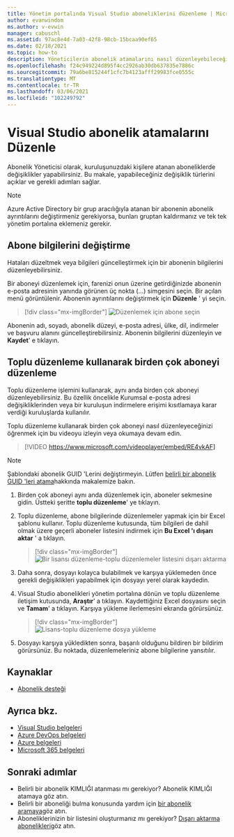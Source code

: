 ```yaml
---
title: Yönetim portalında Visual Studio aboneliklerini düzenleme | Microsoft Docs
author: evanwindom
ms.author: v-evwin
manager: cabuschl
ms.assetid: 97ac8e4d-7a03-42f8-98cb-15bcaa90ef65
ms.date: 02/18/2021
ms.topic: how-to
description: Yöneticilerin abonelik atamalarını nasıl düzenleyebileceğinizi öğrenin.
ms.openlocfilehash: f24c949224d895f4cc2926ab30db637835e7886c
ms.sourcegitcommit: 79a6be815244f1cfc7b4123afff29983fce0555c
ms.translationtype: MT
ms.contentlocale: tr-TR
ms.lasthandoff: 03/06/2021
ms.locfileid: "102249792"
---
```

# <a name="edit-visual-studio-subscription-assignments"></a>Visual Studio abonelik atamalarını Düzenle
Abonelik Yöneticisi olarak, kuruluşunuzdaki kişilere atanan aboneliklerde değişiklikler yapabilirsiniz.  Bu makale, yapabileceğiniz değişiklik türlerini açıklar ve gerekli adımları sağlar.

   > [!NOTE]
   > Azure Active Directory bir grup aracılığıyla atanan bir abonenin abonelik ayrıntılarını değiştirmeniz gerekiyorsa, bunları gruptan kaldırmanız ve tek tek yönetim portalına eklemeniz gerekir.  

## <a name="change-subscriber-information"></a>Abone bilgilerini değiştirme
Hataları düzeltmek veya bilgileri güncelleştirmek için bir abonenin bilgilerini düzenleyebilirsiniz.

Bir aboneyi düzenlemek için, farenizi onun üzerine getirdiğinizde abonenin e-posta adresinin yanında görünen üç nokta (...) simgesini seçin. Bir açılan menü görüntülenir.  Abonenin ayrıntılarını değiştirmek için **Düzenle** ' yi seçin. 
> [!div class="mx-imgBorder"]
> ![Düzenlemek için abone seçin](_img/edit-license/select-subscriber.png "Üç noktaya tıklayın ve Düzenle ' yi seçin.")

Abonenin adı, soyadı, abonelik düzeyi, e-posta adresi, ülke, dil, indirmeler ve başvuru alanını güncelleştirebilirsiniz. Abonenin bilgilerini düzenleyin ve **Kaydet**' e tıklayın.

## <a name="edit-multiple-subscribers-using-bulk-edit"></a>Toplu düzenleme kullanarak birden çok aboneyi düzenleme

Toplu düzenleme işlemini kullanarak, aynı anda birden çok aboneyi düzenleyebilirsiniz. Bu özellik öncelikle Kurumsal e-posta adresi değişikliklerinden veya bir kuruluşun indirmelere erişimi kısıtlamaya karar verdiği kuruluşlarda kullanılır.

Toplu düzenleme kullanarak birden çok aboneyi nasıl düzenleyeceğinizi öğrenmek için bu videoyu izleyin veya okumaya devam edin. 
<br>

> [!VIDEO https://www.microsoft.com/videoplayer/embed/RE4vkAF]

> [!NOTE]
> Şablondaki abonelik GUID 'Lerini değiştirmeyin. Lütfen [belirli bir abonelik GUID 'leri atama](assign-guid.md)hakkında makalemize bakın.

1. Birden çok aboneyi aynı anda düzenlemek için, aboneler sekmesine gidin. Üstteki şeritte **toplu düzenleme**' ye tıklayın.

2. Toplu düzenleme, abone bilgilerinde düzenlemeler yapmak için bir Excel şablonu kullanır. Toplu düzenleme kutusunda, tüm bilgileri de dahil olmak üzere geçerli aboneler listesini indirmek için **Bu Excel 'ı dışarı aktar** ' a tıklayın.
   > [!div class="mx-imgBorder"]
   > ![Bir lisansı düzenleme-toplu düzenlemeler listesini dışarı aktarma](_img/edit-license/edit-license-bulk-edit-export.png "Geçerli aboneliklerinizin bir listesini oluşturmak için bu Excel 'i dışarı aktar ' a tıklayın.")

3. Daha sonra, dosyayı kolayca bulabilmek ve karşıya yüklemeden önce gerekli değişiklikleri yapabilmek için dosyayı yerel olarak kaydedin. 

4. Visual Studio abonelikleri yönetim portalına dönün ve toplu düzenleme iletişim kutusunda, **Araştır**' a tıklayın. Kaydettiğiniz Excel dosyasını seçin ve **Tamam**' a tıklayın. Karşıya yükleme ilerlemesini ekranda görürsünüz.
   > [!div class="mx-imgBorder"]
   > ![Lisans-toplu düzenleme dosya yükleme](_img/edit-license/edit-license-bulk-file-upload1.png "Tamamlanan Excel dosyanızın konumuna gidin, dosyayı seçin ve Tamam ' a tıklayın.")

5. Dosyayı karşıya yükledikten sonra, başarılı olduğunu bildiren bir bildirim görürsünüz. Bu noktada, düzenlemeleriniz abone bilgilerine yansıtılır.

## <a name="resources"></a>Kaynaklar
- [Abonelik desteği](https://visualstudio.microsoft.com/subscriptions/support/)

## <a name="see-also"></a>Ayrıca bkz.
- [Visual Studio belgeleri](/visualstudio/)
- [Azure DevOps belgeleri](/azure/devops/)
- [Azure belgeleri](/azure/)
- [Microsoft 365 belgeleri](/microsoft-365/)

## <a name="next-steps"></a>Sonraki adımlar
- Belirli bir abonelik KIMLIĞI atanması mı gerekiyor? Abonelik KIMLIĞI atamaya göz atın. 
- Belirli bir aboneliği bulma konusunda yardım için [bir abonelik aramaya](search-license.md)göz atın.
- Aboneliklerinizin bir listesini oluşturmanız mı gerekiyor?  [Dışarı aktarma abonelikleri](exporting-subscriptions.md)göz atın.